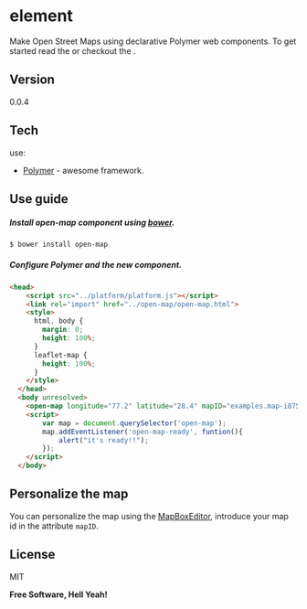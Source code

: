 <open-map> element </open-map>
==============================


Make Open Street Maps using declarative Polymer web components. To get started read the [<open-map-doc></open-map-doc>] or checkout the [<open-map-demo></open-map-demo>].



Version
----

0.0.4

Tech
-----------

<open-map></open-map> use:

* [Polymer] - awesome framework.

Use guide
--------------

##### Install open-map component using [bower].

```sh
$ bower install open-map

```

##### Configure Polymer and the new component.

```html
<head>
    <script src="../platform/platform.js"></script>
    <link rel="import" href="../open-map/open-map.html">
    <style>
      html, body {
        margin: 0;
        height: 100%;
      }
      leaflet-map {
        height: 100%;
      }
    </style>
  </head>
  <body unresolved>
    <open-map longitude="77.2" latitude="28.4" mapID="examples.map-i875kd35"></open-map>
    <script>
        var map = document.querySelector('open-map');
        map.addEventListener('open-map-ready', funtion(){
            alert("it's ready!!");
        });
    </script>
  </body>
```

Personalize the map
-------------------

You can personalize the map using the [MapBoxEditor], introduce your map id in the attribute `mapID`.

License
----

MIT


**Free Software, Hell Yeah!**

[<open-map-demo></open-map-demo>]:https://ruben96.github.io/open-map/components/open-map/demo.html
[<open-map-doc></open-map-doc>]:https://ruben96.github.io/open-map
[Polymer]:http://www.polymer-project.org/
[MapBoxEditor]:https://www.mapbox.com/editor
[bower]:http://bower.io/